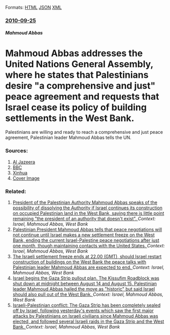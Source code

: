 
Formats: [HTML](/news/2010/09/25/mahmoud-abbas-addresses-the-united-nations-general-assembly-where-he-states-that-palestinians-desire-a-comprehensive-and-just-peace-agree.html)  [JSON](/news/2010/09/25/mahmoud-abbas-addresses-the-united-nations-general-assembly-where-he-states-that-palestinians-desire-a-comprehensive-and-just-peace-agree.json)  [XML](/news/2010/09/25/mahmoud-abbas-addresses-the-united-nations-general-assembly-where-he-states-that-palestinians-desire-a-comprehensive-and-just-peace-agree.xml)  

### [2010-09-25](/news/2010/09/25/index.md)

##### Mahmoud Abbas
# Mahmoud Abbas addresses the United Nations General Assembly, where he states that Palestinians desire "a comprehensive and just" peace agreement and requests that Israel cease its policy of building settlements in the West Bank. 

Palestinians are willing and ready to reach a comprehensive and just peace agreement, Palestinian leader Mahmoud Abbas tells the UN.


### Sources:

1. [Al Jazeera](http://english.aljazeera.net/news/middleeast/2010/09/2010925164625386949.html)
2. [BBC](http://www.bbc.co.uk/news/world-middle-east-11412630)
3. [Xinhua](http://news.xinhuanet.com/english2010/world/2010-09/26/c_13529403.htm)
3. [Cover Image](http://www.bbc.co.uk/news/special/2015/newsspec_10857/bbc_news_logo.png?cb=1)

### Related:

1. [President of the Palestinian Authority Mahmoud Abbas speaks of the possibility of dissolving the Authority if Israel continues its construction on occupied Palestinian land in the West Bank, saying there is little point remaining "the president of an authority that doesn't exist". ](/news/2010/12/4/president-of-the-palestinian-authority-mahmoud-abbas-speaks-of-the-possibility-of-dissolving-the-authority-if-israel-continues-its-construct.md) _Context: Israel, Mahmoud Abbas, West Bank_
2. [Palestinian President Mahmoud Abbas tells that peace negotiations will not continue until Israel makes a new settlement freeze on the West Bank, ending the current Israel-Palestine peace negotiations after just one month, though maintaining contacts with the United States. ](/news/2010/10/2/palestinian-president-mahmoud-abbas-tells-that-peace-negotiations-will-not-continue-until-israel-makes-a-new-settlement-freeze-on-the-west-b.md) _Context: Israel, Mahmoud Abbas, West Bank_
3. [The Israeli settlement freeze ends at 22.00 (GMT), should Israel restart construction of buildings on the West Bank the peace talks with Palestinian leader Mahmoud Abbas are expected to end. ](/news/2010/09/26/the-israeli-settlement-freeze-ends-at-22-00-gmt-should-israel-restart-construction-of-buildings-on-the-west-bank-the-peace-talks-with-pal.md) _Context: Israel, Mahmoud Abbas, West Bank_
4. [ Israel begins the Gaza Strip pullout plan. The Kissufim Roadblock was shut down at midnight between August 14 and August 15. Palestinian leader Mahmoud Abbas hailed the move as "historic" but said Israel should also pull out of the West Bank. ](/news/2005/08/15/israel-begins-the-gaza-strip-pullout-plan-the-kissufim-roadblock-was-shut-down-at-midnight-between-august-14-and-august-15-palestinian-le.md) _Context: Israel, Mahmoud Abbas, West Bank_
5. [ Israeli-Palestinian conflict: The Gaza Strip has been completely sealed off by Israel, following yesterday's events which saw the first major attacks by Palestinians on Israeli civilians since Mahmoud Abbas was elected, and followed several Israeli raids in the Gaza Strip and the West Bank. ](/news/2005/01/14/israeliapalestinian-conflict-the-gaza-strip-has-been-completely-sealed-off-by-israel-following-yesterday-s-events-which-saw-the-first-m.md) _Context: Israel, Mahmoud Abbas, West Bank_
